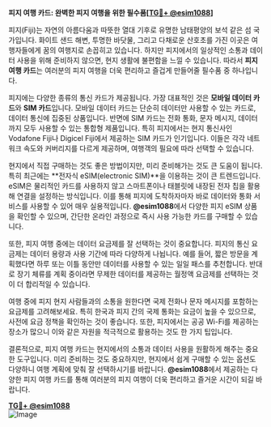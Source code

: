 **피지 여행 카드: 완벽한 피지 여행을 위한 필수품[[TG💪+ @esim1088](https://t.me/s/esim1088)]**

피지(Fiji)는 자연의 아름다움과 따뜻한 열대 기후로 유명한 남태평양의 보석 같은 섬 국가입니다. 화이트 샌드 해변, 투명한 바닷물, 그리고 다채로운 산호초를 가진 이곳은 여행자들에게 꿈의 여행지로 손꼽히고 있습니다. 하지만 피지에서의 일상적인 소통과 데이터 사용을 위해 준비하지 않으면, 현지 생활에 불편함을 느낄 수 있습니다. 따라서 **피지 여행 카드**는 여러분의 피지 여행을 더욱 편리하고 즐겁게 만들어줄 필수품 중 하나입니다.

피지에는 다양한 종류의 통신 카드가 제공됩니다. 가장 대표적인 것은 **모바일 데이터 카드**와 **SIM 카드**입니다. 모바일 데이터 카드는 단순히 데이터만 사용할 수 있는 카드로, 데이터 통신에 집중된 상품입니다. 반면에 SIM 카드는 전화 통화, 문자 메시지, 데이터까지 모두 사용할 수 있는 통합형 제품입니다. 특히 피지에서는 현지 통신사인 Vodafone Fiji나 Digicel Fiji에서 제공하는 SIM 카드가 인기입니다. 이들은 각각 네트워크 속도와 커버리지를 다르게 제공하며, 여행객의 필요에 따라 선택할 수 있습니다.

현지에서 직접 구매하는 것도 좋은 방법이지만, 미리 준비해가는 것도 큰 도움이 됩니다. 특히 최근에는 **전자식 eSIM(electronic SIM)**을 이용하는 것이 큰 트렌드입니다. eSIM은 물리적인 카드를 사용하지 않고 스마트폰이나 태블릿에 내장된 전자 칩을 활용해 연결을 설정하는 방식입니다. 이를 통해 피지에 도착하자마자 바로 데이터와 통화 서비스를 사용할 수 있어 매우 실용적입니다. **@esim1088**에서 다양한 피지 eSIM 상품을 확인할 수 있으며, 간단한 온라인 과정으로 즉시 사용 가능한 카드를 구매할 수 있습니다.

또한, 피지 여행 중에는 데이터 요금제를 잘 선택하는 것이 중요합니다. 피지의 통신 요금제는 데이터 용량과 사용 기간에 따라 다양하게 나뉩니다. 예를 들어, 짧은 방문을 계획했다면 하루 또는 이틀 동안만 데이터를 사용할 수 있는 일일 패스를 추천합니다. 반대로 장기 체류를 계획 중이라면 무제한 데이터를 제공하는 월정액 요금제를 선택하는 것이 더 합리적일 수 있습니다.

여행 중에 피지 현지 사람들과의 소통을 원한다면 국제 전화나 문자 메시지를 포함하는 요금제를 고려해보세요. 특히 한국과 피지 간의 국제 통화는 요금이 높을 수 있으므로, 사전에 요금 정책을 확인하는 것이 좋습니다. 또한, 피지에서는 공공 Wi-Fi를 제공하는 장소가 많으니 이와 같은 자원을 적극적으로 활용하는 것도 한 가지 팁입니다.

결론적으로, 피지 여행 카드는 현지에서의 소통과 데이터 사용을 원활하게 해주는 중요한 도구입니다. 미리 준비하는 것도 중요하지만, 현지에서 쉽게 구매할 수 있는 옵션도 다양하니 여행 계획에 맞춰 잘 선택하시기를 바랍니다. **@esim1088**에서 제공하는 다양한 피지 여행 카드를 통해 여러분의 피지 여행이 더욱 편리하고 즐거운 시간이 되길 바랍니다.

**[TG💪+ @esim1088](https://t.me/s/esim1088)**  
![Image](https://i.postimg.cc/Y0z9fWf4/image.png)